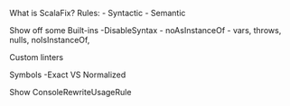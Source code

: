 What is ScalaFix?
Rules:
    - Syntactic
    - Semantic

Show off some Built-ins
    -DisableSyntax
        - noAsInstanceOf 
        - vars, throws, nulls, noIsInstanceOf, 

Custom linters

Symbols
    -Exact VS Normalized

Show ConsoleRewriteUsageRule